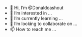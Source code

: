 - 👋 Hi, I’m @Donaldcashout
- 👀 I’m interested in ...
- 🌱 I’m currently learning ...
- 💞️ I’m looking to collaborate on ...
- 📫 How to reach me ...

<!---
Donaldcashout/Donaldcashout is a ✨ special ✨ repository because its `README.md` (this file) appears on your GitHub profile.
You can click the Preview link to take a look at your changes.
--->
